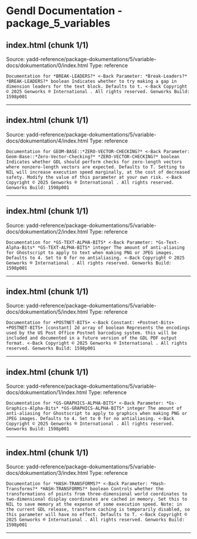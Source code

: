 # Gendl Documentation - package_5_variables

## index.html (chunk 1/1)
Source: yadd-reference/package-dokumentations/5/variable-docs/dokumentation/0/index.html
Type: reference

```
Documentation for *BREAK-LEADERS?* <-Back Parameter: *Break-Leaders?* *BREAK-LEADERS?* boolean Indicates whether to try making a gap in dimension leaders for the text block. Defaults to t. <-Back Copyright © 2025 Genworks ® International . All rights reserved. Genworks Build: 1598p001
```

---

## index.html (chunk 1/1)
Source: yadd-reference/package-dokumentations/5/variable-docs/dokumentation/4/index.html
Type: reference

```
Documentation for GEOM-BASE::*ZERO-VECTOR-CHECKING?* <-Back Parameter: Geom-Base::*Zero-Vector-Checking?* *ZERO-VECTOR-CHECKING?* boolean Indicates whether GDL should perform checks for zero-length vectors where nonzero-length vectors are expected. Defaults to T. Setting to NIL will increase execution speed marginally, at the cost of decreased safety. Modify the value of this parameter at your own risk. <-Back Copyright © 2025 Genworks ® International . All rights reserved. Genworks Build: 1598p001
```

---

## index.html (chunk 1/1)
Source: yadd-reference/package-dokumentations/5/variable-docs/dokumentation/2/index.html
Type: reference

```
Documentation for *GS-TEXT-ALPHA-BITS* <-Back Parameter: *Gs-Text-Alpha-Bits* *GS-TEXT-ALPHA-BITS* integer The amount of anti-aliasing for Ghostscript to apply to text when making PNG or JPEG images. Defaults to 4. Set to 0 for no antialiasing. <-Back Copyright © 2025 Genworks ® International . All rights reserved. Genworks Build: 1598p001
```

---

## index.html (chunk 1/1)
Source: yadd-reference/package-dokumentations/5/variable-docs/dokumentation/5/index.html
Type: reference

```
Documentation for +POSTNET-BITS+ <-Back Constant: +Postnet-Bits+ +POSTNET-BITS+ [constant] 2d array of boolean Represents the encodings used by the US Post Office Postnet barcoding system. this will be included and documented in a future version of the GDL PDF output format. <-Back Copyright © 2025 Genworks ® International . All rights reserved. Genworks Build: 1598p001
```

---

## index.html (chunk 1/1)
Source: yadd-reference/package-dokumentations/5/variable-docs/dokumentation/1/index.html
Type: reference

```
Documentation for *GS-GRAPHICS-ALPHA-BITS* <-Back Parameter: *Gs-Graphics-Alpha-Bits* *GS-GRAPHICS-ALPHA-BITS* integer The amount of anti-aliasing for Ghostscript to apply to graphics when making PNG or JPEG images. Defaults to 4. Set to 0 for no antialiasing. <-Back Copyright © 2025 Genworks ® International . All rights reserved. Genworks Build: 1598p001
```

---

## index.html (chunk 1/1)
Source: yadd-reference/package-dokumentations/5/variable-docs/dokumentation/3/index.html
Type: reference

```
Documentation for *HASH-TRANSFORMS?* <-Back Parameter: *Hash-Transforms?* *HASH-TRANSFORMS?* boolean Controls whether the transformations of points from three-dimensional world coordinates to two-dimensional display coordinates are cached in memory. Set this to NIL to save memory at the expense of some execution speed. Note: in the current GDL release, transform caching is temporarily disabled, so this parameter will have no effect. Defaults to T. <-Back Copyright © 2025 Genworks ® International . All rights reserved. Genworks Build: 1598p001
```

---

